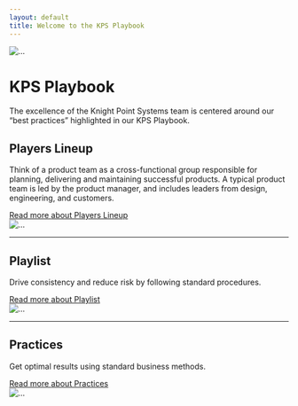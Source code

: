 ```yaml
---
layout: default
title: Welcome to the KPS Playbook
---
```

<main role="main">
  <!-- .hero -->
  <div class="container-fluid custom-primary-darker">
    <div class="container">
      <div class="jumbotron custom-primary-darker">
        <div class="media m-5">
          <img class="align-self-center mr-5 custom-md-img" src="{{ site.baseurl }}/assets/img/icons/pb-playbook@2x.png" alt="...">
            <div class="media-body">
              <h1>KPS Playbook</h1>
              <p class="lead"> The excellence of the Knight Point Systems team is centered around our “best practices” highlighted in our KPS Playbook.</p>
            </div>
        </div>
      </div>
    </div>
  </div>
  <!-- /.hero -->

  <!-- .featurette -->
  <div class="container">
    <div class="row mb-5">
      <div class="col-md-6">
        <h2 class="mt-5">Players Lineup</h2>
        <p class="lead">Think of a product team as a cross-functional group responsible for planning, delivering and maintaining successful products. A typical product team is led by the product manager, and includes leaders from design, engineering, and customers.</p>
        <a href="{{ site.baseurl }}/players" class="btn btn-primary" role="button">
          Read more
          <span class="sr-only">about Players Lineup</span>
        </a>
      </div>
      <div class="col-md-1"></div>
      <div class="col-md-5">
        <img class="img-fluid mx-auto custom" src="{{ site.baseurl }}/assets/img/icons/pb-home-players@2x.png" alt="...">
      </div>
    </div>
    <hr class="mb-5">
    <div class="row mb-5">
      <div class="row mb-5">
        <div class="col-md-6 order-md-3">
          <h2 class="mt-5">Playlist</h2>
          <p class="lead">Drive consistency and reduce risk by following standard procedures.</p>
          <a href="{{ site.baseurl }}/plays" class="btn btn-primary muted-text" role="button">
            Read more
            <span class="sr-only">about Playlist</span>
          </a>
        </div>
        <div class="col-md-1 order-md-2"></div>
        <div class="col-md-5 order-md-1">
          <img class="img-fluid mx-auto custom" src="{{ site.baseurl }}/assets/img/icons/pb-home-playlist@2x.png" alt="...">
        </div>
      </div>
    </div>
    <hr class="mb-5">
    <div class="row mb-5">
      <div class="col-md-6">
        <h2 class="mt-5">Practices</h2>
        <p class="lead">Get optimal results using standard business methods.</p>
        <a href="{{ site.baseurl }}/practices" class="btn btn-primary" role="button">
          Read more
          <span class="sr-only">about Practices</span>
        </a>
      </div>
      <div class="col-md-1"></div>
      <div class="col-md-5">
        <img class="img-fluid mx-auto custom" src="{{ site.baseurl }}/assets/img/icons/pb-home-practices@2x.png" alt="...">
      </div>
    </div>
  </div>
  <!-- /.featurette -->
</main>
